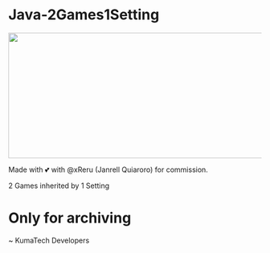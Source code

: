 # Java-2Games1Setting

<div align="center">
  <img src="https://i.imgur.com/OZtIS9Y.png" width="600" height="250"/>
</div>

Made with 💕 with @xReru (Janrell Quiaroro) for commission.

2 Games inherited by 1 Setting

# Only for archiving

~ KumaTech Developers
